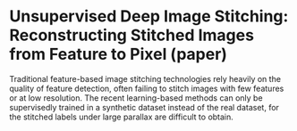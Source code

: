 # Unsupervised Deep Image Stitching: Reconstructing Stitched Images from Feature to Pixel (paper)

Traditional feature-based image stitching technologies rely heavily on the quality of feature detection, often failing to stitch images with few features or at low resolution. The recent learning-based methods can only be supervisedly trained in a synthetic dataset instead of the real dataset, for the stitched labels under large parallax are difficult to obtain.
